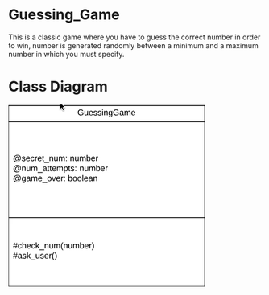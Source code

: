 # Guessing_Game

This is a classic game where you have to guess the correct number in order to win, number is generated randomly between a minimum and a maximum number in which you must specify.

# Class Diagram
![alt text](https://github.com/HeshamaMohamed/Guessing_Game/blob/main/Class%20diagram.png?raw=true)
